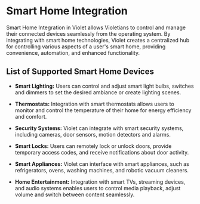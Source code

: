 # Smart Home Integration

Smart Home Integration in Violet allows Violetians to control and manage their connected
devices seamlessly from the operating system. By integrating with smart home
technologies, Violet creates a centralized hub for controlling various aspects of a
user's smart home, providing convenience, automation, and enhanced functionality.

## List of Supported Smart Home Devices

- **Smart Lighting:** Users can control and adjust smart light bulbs, switches and dimmers to set the desired ambiance or create lighting scenes.
  
- **Thermostats:** Integration with smart thermostats allows users to monitor and control the temperature of their home for energy efficiency and comfort.
  
- **Security Systems:** Violet can integrate with smart security systems, including cameras, door sensors, motion detectors and alarms.
  
- **Smart Locks:** Users can remotely lock or unlock doors, provide temporary access codes, and receive notifications about door activity.
  
- **Smart Appliances:** Violet can interface with smart appliances, such as refrigerators, ovens, washing machines, and robotic vacuum cleaners.
  
- **Home Entertainment:** Integration with smart TVs, streaming devices, and audio systems enables users to control media playback, adjust volume and switch between content seamlessly.
